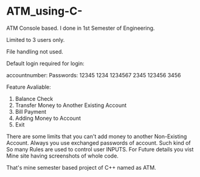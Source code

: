 # ATM_using-C-
ATM Console based. I done in 1st Semester of Engineering.

Limited to 3 users only.

File handling not used.

Default login required for login:

accountnumber:          Passwords:
12345                   1234
1234567                 2345
123456                  3456

Feature Avaliable:
1. Balance Check
2. Transfer Money to Another Existing Account
3. Bill Payment
4. Adding Money to Account
5. Exit

There are some limits that you can't add money to another Non-Existing Account. Always you use exchanged passwords of account.
Such kind of So many Rules are used to control user INPUTS. For Future details you vist Mine site having screenshots of whole code.

That's mine semester based project of C++ named as ATM.  
